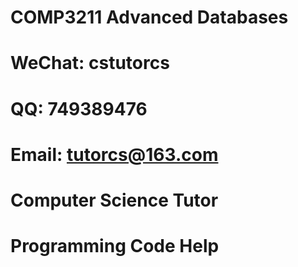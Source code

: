 # COMP3211 Advanced Databases

# WeChat: cstutorcs

# QQ: 749389476

# Email: tutorcs@163.com

# Computer Science Tutor

# Programming Code Help
